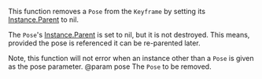 This function removes a `Pose` from the `Keyframe` by setting its [Instance.Parent](https://developer.roblox.com/api-reference/property/Instance/Parent) to nil.

The `Pose`'s [Instance.Parent](https://developer.roblox.com/api-reference/property/Instance/Parent) is set to nil, but it is not destroyed. This means, provided the pose is referenced it can be re-parented later.

Note, this function will not error when an instance other than a `Pose` is given as the pose parameter.
@param pose The `Pose` to be removed.